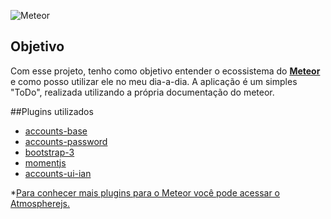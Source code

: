 ![Meteor](http://docs.meteor.com/logo.png)

## Objetivo

Com esse projeto, tenho como objetivo entender o ecossistema do **[Meteor](http://meteor.com)** e como posso utilizar ele no meu dia-a-dia. A aplicação é um simples "ToDo", realizada utilizando a própria documentação do meteor.


##Plugins utilizados

* [accounts-base](https://atmospherejs.com/meteor/accounts-base)
* [accounts-password](https://atmospherejs.com/meteor/accounts-password)
* [bootstrap-3](https://atmospherejs.com/mrt/bootstrap-3)
* [momentjs](https://atmospherejs.com/momentjs/moment)
* [accounts-ui-ian](https://atmospherejs.com/ian/accounts-ui-bootstrap-3)

*[Para conhecer mais plugins para o Meteor você pode acessar o Atmospherejs.](https://atmospherejs.com)        
